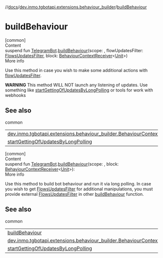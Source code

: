 //[docs](../../index.md)/[dev.inmo.tgbotapi.extensions.behaviour_builder](index.md)/[buildBehaviour](build-behaviour.md)



# buildBehaviour  
[common]  
Content  
suspend fun [TelegramBot](../dev.inmo.tgbotapi.bot/index.md#%5Bdev.inmo.tgbotapi.bot%2FTelegramBot%2F%2F%2FPointingToDeclaration%2F%5D%2FClasslikes%2F625018081).[buildBehaviour](build-behaviour.md)(scope: , flowUpdatesFilter: [FlowsUpdatesFilter](../dev.inmo.tgbotapi.updateshandlers/-flows-updates-filter/index.md), block: [BehaviourContextReceiver](index.md#%5Bdev.inmo.tgbotapi.extensions.behaviour_builder%2FBehaviourContextReceiver%2F%2F%2FPointingToDeclaration%2F%5D%2FClasslikes%2F625018081)<[Unit](https://kotlinlang.org/api/latest/jvm/stdlib/kotlin/-unit/index.html)>)  
More info  


Use this method in case you wish to make some additional actions with [flowUpdatesFilter](build-behaviour.md).



**WARNING** This method WILL NOT launch any listening of updates. Use something like [startGettingOfUpdatesByLongPolling](../dev.inmo.tgbotapi.extensions.utils.updates.retrieving/start-getting-of-updates-by-long-polling.md) or tools for work with webhooks



## See also  
  
common  
  
| | |
|---|---|
| <a name="dev.inmo.tgbotapi.extensions.behaviour_builder//buildBehaviour/dev.inmo.tgbotapi.bot.RequestsExecutor#kotlinx.coroutines.CoroutineScope#dev.inmo.tgbotapi.updateshandlers.FlowsUpdatesFilter#kotlin.coroutines.SuspendFunction1[dev.inmo.tgbotapi.extensions.behaviour_builder.BehaviourContext,kotlin.Unit]/PointingToDeclaration/"></a>[dev.inmo.tgbotapi.extensions.behaviour_builder.BehaviourContext](-behaviour-context/index.md)| <a name="dev.inmo.tgbotapi.extensions.behaviour_builder//buildBehaviour/dev.inmo.tgbotapi.bot.RequestsExecutor#kotlinx.coroutines.CoroutineScope#dev.inmo.tgbotapi.updateshandlers.FlowsUpdatesFilter#kotlin.coroutines.SuspendFunction1[dev.inmo.tgbotapi.extensions.behaviour_builder.BehaviourContext,kotlin.Unit]/PointingToDeclaration/"></a>|
| <a name="dev.inmo.tgbotapi.extensions.behaviour_builder//buildBehaviour/dev.inmo.tgbotapi.bot.RequestsExecutor#kotlinx.coroutines.CoroutineScope#dev.inmo.tgbotapi.updateshandlers.FlowsUpdatesFilter#kotlin.coroutines.SuspendFunction1[dev.inmo.tgbotapi.extensions.behaviour_builder.BehaviourContext,kotlin.Unit]/PointingToDeclaration/"></a>[startGettingOfUpdatesByLongPolling](../dev.inmo.tgbotapi.extensions.utils.updates.retrieving/start-getting-of-updates-by-long-polling.md)| <a name="dev.inmo.tgbotapi.extensions.behaviour_builder//buildBehaviour/dev.inmo.tgbotapi.bot.RequestsExecutor#kotlinx.coroutines.CoroutineScope#dev.inmo.tgbotapi.updateshandlers.FlowsUpdatesFilter#kotlin.coroutines.SuspendFunction1[dev.inmo.tgbotapi.extensions.behaviour_builder.BehaviourContext,kotlin.Unit]/PointingToDeclaration/"></a>|
  
  


[common]  
Content  
suspend fun [TelegramBot](../dev.inmo.tgbotapi.bot/index.md#%5Bdev.inmo.tgbotapi.bot%2FTelegramBot%2F%2F%2FPointingToDeclaration%2F%5D%2FClasslikes%2F625018081).[buildBehaviour](build-behaviour.md)(scope: , block: [BehaviourContextReceiver](index.md#%5Bdev.inmo.tgbotapi.extensions.behaviour_builder%2FBehaviourContextReceiver%2F%2F%2FPointingToDeclaration%2F%5D%2FClasslikes%2F625018081)<[Unit](https://kotlinlang.org/api/latest/jvm/stdlib/kotlin/-unit/index.html)>):   
More info  


Use this method to build bot behaviour and run it via long polling. In case you wish to get [FlowsUpdatesFilter](../dev.inmo.tgbotapi.updateshandlers/-flows-updates-filter/index.md) for additional manipulations, you must provide external [FlowsUpdatesFilter](../dev.inmo.tgbotapi.updateshandlers/-flows-updates-filter/index.md) in other [buildBehaviour](build-behaviour.md) function.



## See also  
  
common  
  
| | |
|---|---|
| <a name="dev.inmo.tgbotapi.extensions.behaviour_builder//buildBehaviour/dev.inmo.tgbotapi.bot.RequestsExecutor#kotlinx.coroutines.CoroutineScope#kotlin.coroutines.SuspendFunction1[dev.inmo.tgbotapi.extensions.behaviour_builder.BehaviourContext,kotlin.Unit]/PointingToDeclaration/"></a>[buildBehaviour](build-behaviour.md)| <a name="dev.inmo.tgbotapi.extensions.behaviour_builder//buildBehaviour/dev.inmo.tgbotapi.bot.RequestsExecutor#kotlinx.coroutines.CoroutineScope#kotlin.coroutines.SuspendFunction1[dev.inmo.tgbotapi.extensions.behaviour_builder.BehaviourContext,kotlin.Unit]/PointingToDeclaration/"></a>|
| <a name="dev.inmo.tgbotapi.extensions.behaviour_builder//buildBehaviour/dev.inmo.tgbotapi.bot.RequestsExecutor#kotlinx.coroutines.CoroutineScope#kotlin.coroutines.SuspendFunction1[dev.inmo.tgbotapi.extensions.behaviour_builder.BehaviourContext,kotlin.Unit]/PointingToDeclaration/"></a>[dev.inmo.tgbotapi.extensions.behaviour_builder.BehaviourContext](-behaviour-context/index.md)| <a name="dev.inmo.tgbotapi.extensions.behaviour_builder//buildBehaviour/dev.inmo.tgbotapi.bot.RequestsExecutor#kotlinx.coroutines.CoroutineScope#kotlin.coroutines.SuspendFunction1[dev.inmo.tgbotapi.extensions.behaviour_builder.BehaviourContext,kotlin.Unit]/PointingToDeclaration/"></a>|
| <a name="dev.inmo.tgbotapi.extensions.behaviour_builder//buildBehaviour/dev.inmo.tgbotapi.bot.RequestsExecutor#kotlinx.coroutines.CoroutineScope#kotlin.coroutines.SuspendFunction1[dev.inmo.tgbotapi.extensions.behaviour_builder.BehaviourContext,kotlin.Unit]/PointingToDeclaration/"></a>[startGettingOfUpdatesByLongPolling](../dev.inmo.tgbotapi.extensions.utils.updates.retrieving/start-getting-of-updates-by-long-polling.md)| <a name="dev.inmo.tgbotapi.extensions.behaviour_builder//buildBehaviour/dev.inmo.tgbotapi.bot.RequestsExecutor#kotlinx.coroutines.CoroutineScope#kotlin.coroutines.SuspendFunction1[dev.inmo.tgbotapi.extensions.behaviour_builder.BehaviourContext,kotlin.Unit]/PointingToDeclaration/"></a>|
  
  



